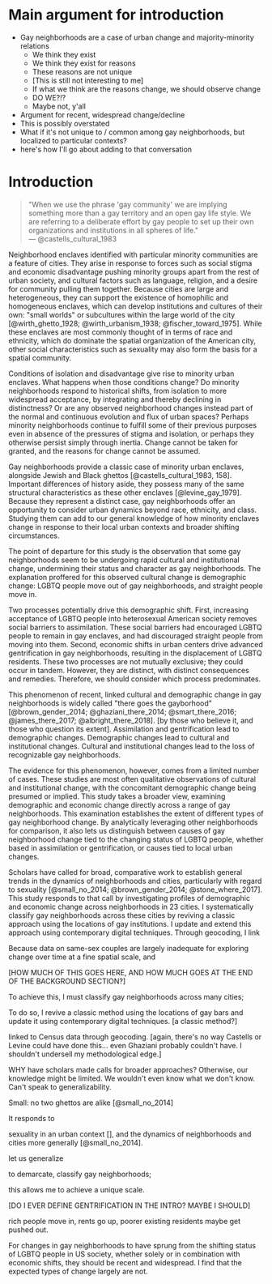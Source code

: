 ---
---

# Main argument for introduction

- Gay neighborhoods are a case of urban change and majority-minority relations
    - We think they exist
    - We think they exist for reasons
    - These reasons are not unique
    - [This is still not interesting to me]
    - If what we think are the reasons change, we should observe change
    - DO WE?!?
    - Maybe not, y'all
- Argument for recent, widespread change/decline
- This is possibly overstated
- What if it's not unique to / common among gay neighborhoods, but localized to particular contexts?
- here's how I'll go about adding to that conversation

# Introduction

> "When we use the phrase 'gay community' we are implying something more than a gay territory and an open gay life style. We are referring to a deliberate effort by gay people to set up their own organizations and institutions in all spheres of life."  
> — @castells_cultural_1983

Neighborhood enclaves identified with particular minority communities are a feature of cities. They arise in response to forces such as social stigma and economic disadvantage pushing minority groups apart from the rest of urban society, and cultural factors such as language, religion, and a desire for community pulling them together. Because cities are large and heterogeneous, they can support the existence of homophilic and homogeneous enclaves, which can develop institutions and cultures of their own: "small worlds" or subcultures within the large world of the city [@wirth_ghetto_1928; @wirth_urbanism_1938; @fischer_toward_1975]. While these enclaves are most commonly thought of in terms of race and ethnicity, which do dominate the spatial organization of the American city, other social characteristics such as sexuality may also form the basis for a spatial community.

Conditions of isolation and disadvantage give rise to minority urban enclaves. What happens when those conditions change? Do minority neighborhoods respond to historical shifts, from isolation to more widespread acceptance, by integrating and thereby declining in distinctness? Or are any observed neighborhood changes instead part of the normal and continuous evolution and flux of urban spaces? Perhaps minority neighborhoods continue to fulfill some of their previous purposes even in absence of the pressures of stigma and isolation, or perhaps they otherwise persist simply through inertia. Change cannot be taken for granted, and the reasons for change cannot be assumed.

Gay neighborhoods provide a classic case of minority urban enclaves, alongside Jewish and Black ghettos [@castells_cultural_1983, 158]. Important differences of history aside, they possess many of the same structural characteristics as these other enclaves [@levine_gay_1979]. Because they represent a distinct case, gay neighborhoods offer an opportunity to consider urban dynamics beyond race, ethnicity, and class. Studying them can add to our general knowledge of how minority enclaves change in response to their local urban contexts and broader shifting circumstances.

The point of departure for this study is the observation that some gay neighborhoods seem to be undergoing rapid cultural and institutional change, undermining their status and character as gay neighborhoods. The explanation proffered for this observed cultural change is demographic change: LGBTQ people move out of gay neighborhoods, and straight people move in.

Two processes potentially drive this demographic shift. First, increasing acceptance of LGBTQ people into heterosexual American society removes social barriers to assimilation. These social barriers had encouraged LGBTQ people to remain in gay enclaves, and had discouraged straight people from moving into them. Second, economic shifts in urban centers drive advanced gentrification in gay neighborhoods, resulting in the displacement of LGBTQ residents. These two processes are not mutually exclusive; they could occur in tandem. However, they are distinct, with distinct consequences and remedies. Therefore, we should consider which process predominates.

This phenomenon of recent, linked cultural and demographic change in gay neighborhoods is widely called "there goes the gayborhood" [@brown_gender_2014; @ghaziani_there_2014; @smart_there_2016; @james_there_2017; @albright_there_2018]. [by those who believe it, and those who question its extent]. Assimilation and gentrification lead to demographic changes. Demographic changes lead to cultural and institutional changes. Cultural and institutional changes lead to the loss of recognizable gay neighborhoods.

The evidence for this phenomenon, however, comes from a limited number of cases. These studies are most often qualitative observations of cultural and institutional change, with the concomitant demographic change being presumed or implied. This study takes a broader view, examining demographic and economic change directly across a range of gay neighborhoods. This examination establishes the extent of different types of gay neighborhood change. By analytically leveraging other neighborhoods for comparison, it also lets us distinguish between causes of gay neighborhood change tied to the changing status of LGBTQ people, whether based in assimilation or gentrification, or causes tied to local urban changes.

Scholars have called for broad, comparative work to establish general trends in the dynamics of neighborhoods and cities, particularly with regard to sexuality [@small_no_2014; @brown_gender_2014; @stone_where_2017]. This study responds to that call by investigating profiles of demographic and economic change across neighborhoods in 23 cities. I systematically classify gay neighborhoods across these cities by reviving a classic approach using the locations of gay institutions. I update and extend this approach using contemporary digital techniques. Through geocoding, I link

Because data on same-sex couples are largely inadequate for exploring change over time at a fine spatial scale, and

[HOW MUCH OF THIS GOES HERE, AND HOW MUCH GOES AT THE END OF THE BACKGROUND SECTION?]

To achieve this, I must classify gay neighborhoods across many cities;

To do so, I revive a classic method using the locations of gay bars and update it using contemporary digital techniques. [a classic method?]

linked to Census data through geocoding. [again, there's no way Castells or Levine could have done this... even Ghaziani probably couldn't have. I shouldn't undersell my methodological edge.]

WHY have scholars made calls for broader approaches? Otherwise, our knowledge might be limited. We wouldn't even know what we don't know. Can't speak to generalizability.

Small: no two ghettos are alike [@small_no_2014]

It responds to

sexuality in an urban context [], and the dynamics of neighborhoods and cities more generally [@small_no_2014].

let us generalize

to demarcate, classify gay neighborhoods;

this allows me to achieve a unique scale.

[DO I EVER DEFINE GENTRIFICATION IN THE INTRO? MAYBE I SHOULD]

rich people move in, rents go up, poorer existing residents maybe get pushed out.

For changes in gay neighborhoods to have sprung from the shifting status of LGBTQ people in US society, whether solely or in combination with economic shifts, they should be recent and widespread. I find that the expected types of change largely are not.
